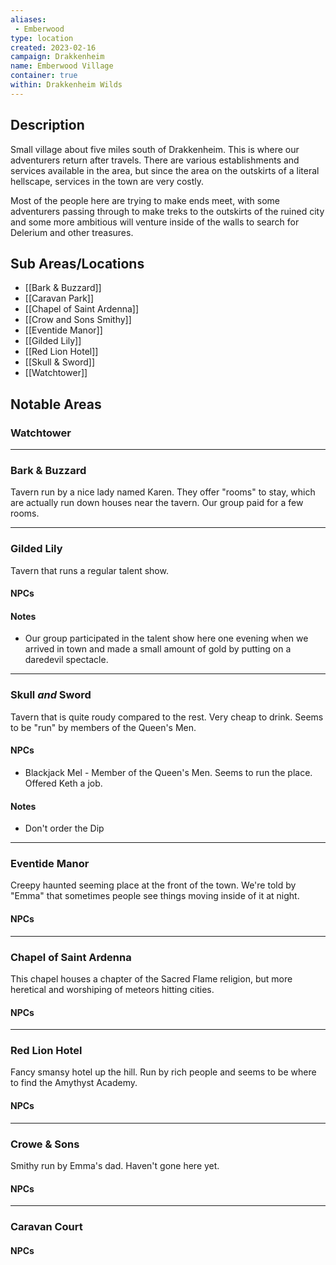 ```yaml
---
aliases:
 - Emberwood
type: location
created: 2023-02-16
campaign: Drakkenheim
name: Emberwood Village
container: true
within: Drakkenheim Wilds
---
```


## Description

Small village about five miles south of Drakkenheim. This is where our adventurers return after travels. There are various establishments and services available in the area, but since the area on 
the outskirts of a literal hellscape, services in the town are very costly.

Most of the people here are trying to make ends meet, with some adventurers passing through to make treks to the outskirts of the ruined city and some more ambitious will venture inside of the walls to search for Delerium and other treasures.

## Sub Areas/Locations

<!-- QueryToSerialize: LIST FROM "DND - Drakkenheim/Locations" WHERE within = "Emberwood Village" -->
<!-- SerializedQuery: LIST FROM "DND - Drakkenheim/Locations" WHERE within = "Emberwood Village" -->
- [[Bark & Buzzard]]
- [[Caravan Park]]
- [[Chapel of Saint Ardenna]]
- [[Crow and Sons Smithy]]
- [[Eventide Manor]]
- [[Gilded Lily]]
- [[Red Lion Hotel]]
- [[Skull & Sword]]
- [[Watchtower]]
<!-- SerializedQuery END -->

## Notable Areas

### Watchtower


---
### Bark & Buzzard
Tavern run by a nice lady named Karen. They offer "rooms" to stay, which are actually run down houses near the tavern. Our group paid for a few rooms.

---
### Gilded Lily
Tavern that runs a regular talent show.
#### NPCs
#### Notes
- Our group participated in the talent show here one evening when we arrived in town and made a small amount of gold by putting on a daredevil spectacle.

---
### Skull *and* Sword
Tavern that is quite roudy compared to the rest. Very cheap to drink. Seems to be "run" by members of the Queen's Men.
#### NPCs
- Blackjack Mel - Member of the Queen's Men. Seems to run the place. Offered Keth a job.
#### Notes
- Don't order the Dip

---
### Eventide Manor
Creepy haunted seeming place at the front of the town. We're told by "Emma" that sometimes people see things moving inside of it at night.
#### NPCs

---
### Chapel of Saint Ardenna
This chapel houses a chapter of the Sacred Flame religion, but more heretical and worshiping of meteors hitting cities.
#### NPCs

---
### Red Lion Hotel
Fancy smansy hotel up the hill. Run by rich people and seems to be where to find the Amythyst Academy.
#### NPCs

---
### Crowe & Sons
Smithy run by Emma's dad. Haven't gone here yet.
#### NPCs

---
### Caravan Court
#### NPCs




